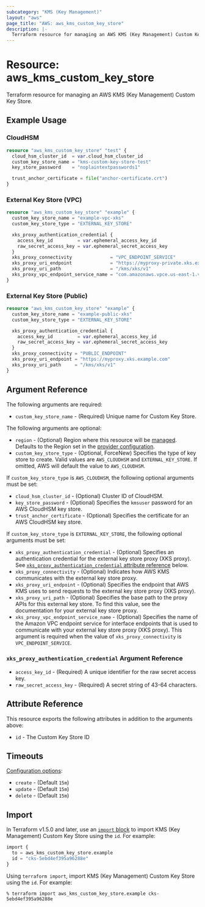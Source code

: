 ```yaml
---
subcategory: "KMS (Key Management)"
layout: "aws"
page_title: "AWS: aws_kms_custom_key_store"
description: |-
  Terraform resource for managing an AWS KMS (Key Management) Custom Key Store.
---
```


# Resource: aws_kms_custom_key_store

Terraform resource for managing an AWS KMS (Key Management) Custom Key Store.

## Example Usage

### CloudHSM

```terraform
resource "aws_kms_custom_key_store" "test" {
  cloud_hsm_cluster_id  = var.cloud_hsm_cluster_id
  custom_key_store_name = "kms-custom-key-store-test"
  key_store_password    = "noplaintextpasswords1"

  trust_anchor_certificate = file("anchor-certificate.crt")
}
```

### External Key Store (VPC)

```terraform
resource "aws_kms_custom_key_store" "example" {
  custom_key_store_name = "example-vpc-xks"
  custom_key_store_type = "EXTERNAL_KEY_STORE"

  xks_proxy_authentication_credential {
    access_key_id         = var.ephemeral_access_key_id
    raw_secret_access_key = var.ephemeral_secret_access_key
  }
  xks_proxy_connectivity              = "VPC_ENDPOINT_SERVICE"
  xks_proxy_uri_endpoint              = "https://myproxy-private.xks.example.com"
  xks_proxy_uri_path                  = "/kms/xks/v1"
  xks_proxy_vpc_endpoint_service_name = "com.amazonaws.vpce.us-east-1.vpce-svc-example"
}
```

### External Key Store (Public)

```terraform
resource "aws_kms_custom_key_store" "example" {
  custom_key_store_name = "example-public-xks"
  custom_key_store_type = "EXTERNAL_KEY_STORE"

  xks_proxy_authentication_credential {
    access_key_id         = var.ephemeral_access_key_id
    raw_secret_access_key = var.ephemeral_secret_access_key
  }
  xks_proxy_connectivity = "PUBLIC_ENDPOINT"
  xks_proxy_uri_endpoint = "https://myproxy.xks.example.com"
  xks_proxy_uri_path     = "/kms/xks/v1"
}
```

## Argument Reference

The following arguments are required:

* `custom_key_store_name` - (Required) Unique name for Custom Key Store.

The following arguments are optional:

* `region` - (Optional) Region where this resource will be [managed](https://docs.aws.amazon.com/general/latest/gr/rande.html#regional-endpoints). Defaults to the Region set in the [provider configuration](https://registry.terraform.io/providers/hashicorp/aws/latest/docs#aws-configuration-reference).
* `custom_key_store_type` - (Optional, ForceNew) Specifies the type of key store to create. Valid values are `AWS_CLOUDHSM` and `EXTERNAL_KEY_STORE`. If omitted, AWS will default the value to `AWS_CLOUDHSM`.

If `custom_key_store_type` is `AWS_CLOUDHSM`, the following optional arguments must be set:

* `cloud_hsm_cluster_id` - (Optional) Cluster ID of CloudHSM.
* `key_store_password` - (Optional) Specifies the `kmsuser` password for an AWS CloudHSM key store.
* `trust_anchor_certificate` - (Optional) Specifies the certificate for an AWS CloudHSM key store.

If `custom_key_store_type` is `EXTERNAL_KEY_STORE`, the following optional arguments must be set:

* `xks_proxy_authentication_credential` - (Optional) Specifies an authentication credential for the external key store proxy (XKS proxy). See [`xks_proxy_authentication_credential` attribute reference](#xks_proxy_authentication_credential-argument-reference) below.
* `xks_proxy_connectivity` - (Optional) Indicates how AWS KMS communicates with the external key store proxy.
* `xks_proxy_uri_endpoint` - (Optional) Specifies the endpoint that AWS KMS uses to send requests to the external key store proxy (XKS proxy).
* `xks_proxy_uri_path` - (Optional) Specifies the base path to the proxy APIs for this external key store. To find this value, see the documentation for your external key store proxy.
* `xks_proxy_vpc_endpoint_service_name` - (Optional) Specifies the name of the Amazon VPC endpoint service for interface endpoints that is used to communicate with your external key store proxy (XKS proxy). This argument is required when the value of `xks_proxy_connectivity` is `VPC_ENDPOINT_SERVICE`.

### `xks_proxy_authentication_credential` Argument Reference

* `access_key_id` - (Required) A unique identifier for the raw secret access key.
* `raw_secret_access_key` - (Required) A secret string of 43-64 characters.

## Attribute Reference

This resource exports the following attributes in addition to the arguments above:

* `id` - The Custom Key Store ID

## Timeouts

[Configuration options](https://developer.hashicorp.com/terraform/language/resources/syntax#operation-timeouts):

* `create` - (Default `15m`)
* `update` - (Default `15m`)
* `delete` - (Default `15m`)

## Import

In Terraform v1.5.0 and later, use an [`import` block](https://developer.hashicorp.com/terraform/language/import) to import KMS (Key Management) Custom Key Store using the `id`. For example:

```terraform
import {
  to = aws_kms_custom_key_store.example
  id = "cks-5ebd4ef395a96288e"
}
```

Using `terraform import`, import KMS (Key Management) Custom Key Store using the `id`. For example:

```console
% terraform import aws_kms_custom_key_store.example cks-5ebd4ef395a96288e
```

